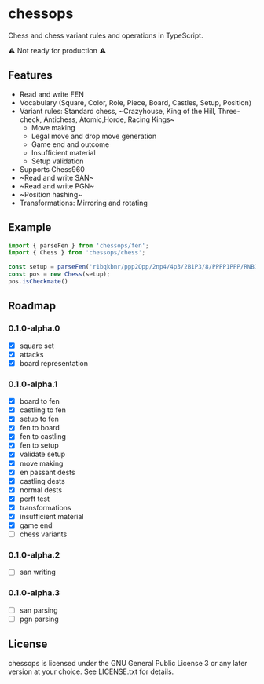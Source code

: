 chessops
========

Chess and chess variant rules and operations in TypeScript.

:warning: Not ready for production :warning:

Features
--------

* Read and write FEN
* Vocabulary (Square, Color, Role, Piece, Board, Castles, Setup, Position)
* Variant rules: Standard chess, ~Crazyhouse, King of the Hill, Three-check,
  Antichess, Atomic,Horde, Racing Kings~
  - Move making
  - Legal move and drop move generation
  - Game end and outcome
  - Insufficient material
  - Setup validation
* Supports Chess960
* ~Read and write SAN~
* ~Read and write PGN~
* ~Position hashing~
* Transformations: Mirroring and rotating

Example
-------

```javascript
import { parseFen } from 'chessops/fen';
import { Chess } from 'chessops/chess';

const setup = parseFen('r1bqkbnr/ppp2Qpp/2np4/4p3/2B1P3/8/PPPP1PPP/RNB1K1NR b KQkq - 0 4');
const pos = new Chess(setup);
pos.isCheckmate()
```

Roadmap
-------

### 0.1.0-alpha.0

* [x] square set
* [x] attacks
* [x] board representation

### 0.1.0-alpha.1

* [x] board to fen
* [x] castling to fen
* [x] setup to fen
* [x] fen to board
* [x] fen to castling
* [x] fen to setup
* [x] validate setup
* [x] move making
* [x] en passant dests
* [x] castling dests
* [x] normal dests
* [x] perft test
* [x] transformations
* [x] insufficient material
* [x] game end
* [ ] chess variants

### 0.1.0-alpha.2

* [ ] san writing

### 0.1.0-alpha.3

* [ ] san parsing
* [ ] pgn parsing

License
-------

chessops is licensed under the GNU General Public License 3 or any later
version at your choice. See LICENSE.txt for details.
